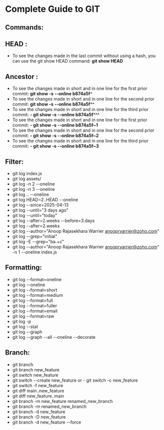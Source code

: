 # Complete Guide to GIT

## Commands:

## HEAD : 
- To see the changes made in the last commit without using a hash, you can use the git show HEAD command:
**git show HEAD**
## Ancestor : 
- To see the changes made in short and in one line for the first prior commit: **git show -s --online b874a5f^**
- To see the changes made in short and in one line for the second prior commit: **git show -s --online b874a5f^^**
- To see the changes made in short and in one line for the third prior commit: **- git show -s --online b874a5f^^^**
- To see the changes made in short and in one line for the first prior commit: **- git show -s --online b874a5f~1**
- To see the changes made in short and in one line for the second prior commit: **- git show -s --online b874a5f~2**
- To see the changes made in short and in one line for the third prior commit: **- git show -s --online b874a5f~3**
## Filter: 
- git log index.js
- git log assets/
- git log -n 2 --oneline
- git log -n 3 --oneline
- git log <SHA>..<SHA> --oneline
- git log HEAD~2..HEAD --oneline
- git log --since=2025-04-13
- git log --until="3 days ago"
- git log --until="today"
- git log --after=2.weeks --before=3.days
- git log --after=2.weeks
- git log --author="Anoop Rajasekhara Warrier <anooprvarrier@zoho.com>"
- git log --grep="initial"
- git log -E --grep="ba.+c"
- git log --author="Anoop Rajasekhara Warrier <anooprvarrier@zoho.com>" -n 1 --oneline index.js
## Formatting:
- git log --format=oneline
- git log --oneline
- git log --format=short
- git log --format=medium
- git log --format=full
- git log --format=fuller
- git log --format=email
- git log --format=raw
- git log -p
- git log --stat
- git log --graph
- git log --graph --all --oneline --decorate
## Branch:
- git branch
- git branch new_feature
- git switch new_feature
- git switch --create new_feature or - git switch -c new_feature
- git switch -f new_feature
- git diff main..new_feature
- git diff new_feature..main
- git branch -m new_feature renamed_new_branch
- git branch -m renamed_new_branch
- git branch -d new_feature
- git branch -D new_feature
- git branch -d new_feature --force